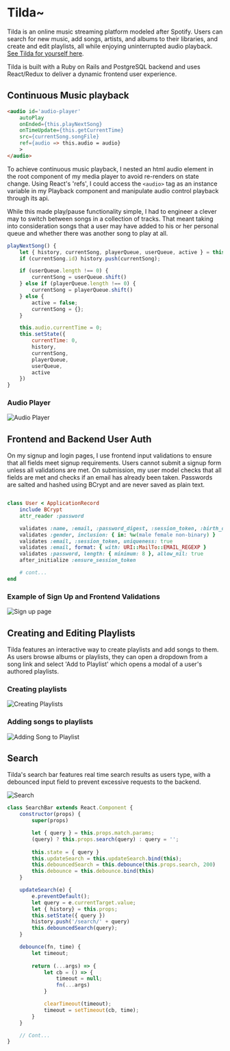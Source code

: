# Tilda~

Tilda is an online music streaming platform modeled after Spotify. Users can search for new music, add songs, artists, and albums to their libraries, and create and edit playlists, all while enjoying uninterrupted audio playback. [See Tilda for yourself here](https://www.tilda-music.herokuapp.com).

Tilda is built with a Ruby on Rails and PostgreSQL backend and uses React/Redux to deliver a dynamic frontend user experience. 


## Continuous Music playback

```html
<audio id='audio-player'
    autoPlay
    onEnded={this.playNextSong}
    onTimeUpdate={this.getCurrentTime}
    src={currentSong.songFile}
    ref={audio => this.audio = audio}
    >
</audio>
```

To achieve continuous music playback, I nested an html audio element in the root component of my media player to avoid re-renders on state change. Using React's 'refs', I could access the `<audio>` tag as an instance variable in my Playback component and manipulate audio control playback through its api. 

While this made play/pause functionality simple, I had to engineer a clever may to switch between songs in a collection of tracks. That meant taking into consideration songs that a user may have added to his or her personal queue and whether there was another song to play at all. 

```javascript
playNextSong() {
    let { history, currentSong, playerQueue, userQueue, active } = this.state
    if (currentSong.id) history.push(currentSong);

    if (userQueue.length !== 0) {
        currentSong = userQueue.shift()
    } else if (playerQueue.length !== 0) {
        currentSong = playerQueue.shift()
    } else {
        active = false;
        currentSong = {};
    }

    this.audio.currentTime = 0;
    this.setState({
        currentTime: 0,
        history,
        currentSong,
        playerQueue,
        userQueue,
        active
    })
}
```

### Audio Player

![Audio Player](https://media.giphy.com/media/f8aPdCmEMG4ynHTeWh/giphy.gif)



## Frontend and Backend User Auth

On my signup and login pages, I use frontend input validations to ensure that all fields meet signup requirements. Users cannot submit a signup form unless all validations are met. On submission, my user model checks that all fields are met and checks if an email has already been taken. Passwords are salted and hashed using BCrypt and are never saved as plain text. 

```ruby

class User < ApplicationRecord
    include BCrypt
    attr_reader :password

    validates :name, :email, :password_digest, :session_token, :birth_date, presence: true
    validates :gender, inclusion: { in: %w(male female non-binary) }
    validates :email, :session_token, uniqueness: true
    validates :email, format: { with: URI::MailTo::EMAIL_REGEXP } 
    validates :password, length: { minimum: 8 }, allow_nil: true
    after_initialize :ensure_session_token

    # cont...
end

```

### Example of Sign Up and Frontend Validations

![Sign up page](https://media.giphy.com/media/LRqmrGK4tw0hhjRwta/giphy.gif)



## Creating and Editing Playlists

Tilda features an interactive way to create playlists and add songs to them. As users browse albums or playlists, they can open a dropdown from a song link and select 'Add to Playlist' which opens a modal of a user's authored playlists. 

### Creating playlists

![Creating Playlists](https://media.giphy.com/media/QBjaZXa0SdT3HqHfiz/giphy.gif)

### Adding songs to playlists

![Adding Song to Playlist](https://media.giphy.com/media/J6DOu1wyFyiMDWTBzk/giphy.gif)


## Search 

Tilda's search bar features real time search results as users type, with a debounced input field to prevent excessive requests to the backend.

![Search](https://media.giphy.com/media/lS6pMsfj7E5sQTlgwB/giphy.gif)

```jsx
class SearchBar extends React.Component {
    constructor(props) {
        super(props)

        let { query } = this.props.match.params;
        (query) ? this.props.search(query) : query = '';
        
        this.state = { query }
        this.updateSearch = this.updateSearch.bind(this);
        this.debouncedSearch = this.debounce(this.props.search, 200)
        this.debounce = this.debounce.bind(this)
    }

    updateSearch(e) {
        e.preventDefault();
        let query = e.currentTarget.value;
        let { history} = this.props;
        this.setState({ query })
        history.push('/search/' + query)
        this.debouncedSearch(query);
    }

    debounce(fn, time) {
        let timeout;
        
        return (...args) => {
            let cb = () => {
                timeout = null;
                fn(...args)
            }

            clearTimeout(timeout);
            timeout = setTimeout(cb, time);
        }
    }

    // Cont...
}
```
